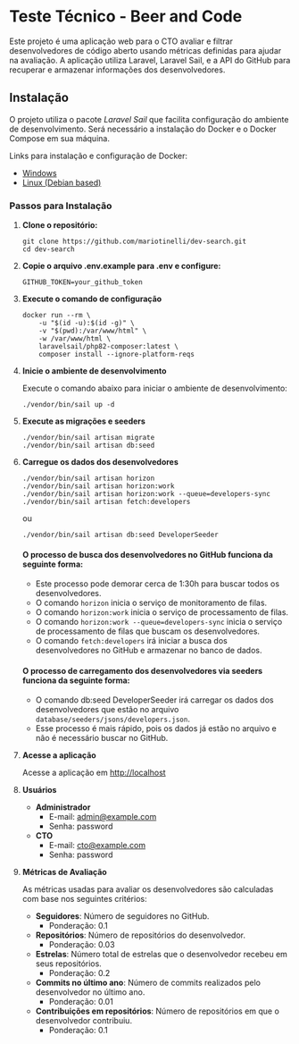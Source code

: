 # Teste Técnico - Beer and Code

Este projeto é uma aplicação web para o CTO avaliar e filtrar desenvolvedores de código aberto usando métricas definidas
para ajudar na avaliação. A aplicação utiliza Laravel, Laravel Sail, e a API do GitHub para recuperar e armazenar
informações dos desenvolvedores.

## Instalação

O projeto utiliza o pacote *Laravel Sail* que facilita configuração do ambiente
de desenvolvimento. Será necessário a instalação do Docker e o Docker Compose em sua máquina.

Links para instalação e configuração de Docker:

- [Windows](https://docs.docker.com/docker-for-windows/install/)
- [Linux (Debian based)](https://docs.docker.com/engine/install/ubuntu/)

### Passos para Instalação

1. **Clone o repositório:**

   ```
   git clone https://github.com/mariotinelli/dev-search.git
   cd dev-search
    ```

2. **Copie o arquivo .env.example para .env e configure:**

   ``` 
   GITHUB_TOKEN=your_github_token
   ```

3. **Execute o comando de configuração**

    ```shell
    docker run --rm \
        -u "$(id -u):$(id -g)" \
        -v "$(pwd):/var/www/html" \
        -w /var/www/html \
        laravelsail/php82-composer:latest \
        composer install --ignore-platform-reqs
     ```
4. **Inicie o ambiente de desenvolvimento**

   Execute o comando abaixo para iniciar o ambiente de desenvolvimento:
    ```shell
    ./vendor/bin/sail up -d
    ```

5. **Execute as migrações e seeders**

    ```shell
    ./vendor/bin/sail artisan migrate
    ./vendor/bin/sail artisan db:seed
    ```

6. **Carregue os dados dos desenvolvedores**

    ```shell
    ./vendor/bin/sail artisan horizon
    ./vendor/bin/sail artisan horizon:work
    ./vendor/bin/sail artisan horizon:work --queue=developers-sync
    ./vendor/bin/sail artisan fetch:developers
    ```
   ou

    ```shell
    ./vendor/bin/sail artisan db:seed DeveloperSeeder
    ```

   #### O processo de busca dos desenvolvedores no GitHub funciona da seguinte forma:
    - Este processo pode demorar cerca de 1:30h para buscar todos os desenvolvedores.
    - O comando `horizon` inicia o serviço de monitoramento de filas.
    - O comando `horizon:work` inicia o serviço de processamento de filas.
    - O comando `horizon:work --queue=developers-sync` inicia o serviço de processamento de filas que buscam os
      desenvolvedores.
    - O comando `fetch:developers` irá iniciar a busca dos desenvolvedores no GitHub e armazenar no banco de dados.

   #### O processo de carregamento dos desenvolvedores via seeders funciona da seguinte forma:

    - O comando db:seed DeveloperSeeder irá carregar os dados dos desenvolvedores que estão no
      arquivo `database/seeders/jsons/developers.json`.
    - Esse processo é mais rápido, pois os dados já estão no arquivo e não é necessário buscar no GitHub.


7. **Acesse a aplicação**

   Acesse a aplicação em [http://localhost](http://localhost)


8. **Usuários**

    - **Administrador**
        - E-mail: admin@example.com
        - Senha: password
    - **CTO**
        - E-mail: cto@example.com
        - Senha: password


9. **Métricas de Avaliação**

   As métricas usadas para avaliar os desenvolvedores são calculadas com base nos seguintes critérios:

    - **Seguidores**: Número de seguidores no GitHub.
        - Ponderação: 0.1
    - **Repositórios**: Número de repositórios do desenvolvedor.
        - Ponderação: 0.03
    - **Estrelas**: Número total de estrelas que o desenvolvedor recebeu em seus repositórios.
        - Ponderação: 0.2
    - **Commits no último ano**: Número de commits realizados pelo desenvolvedor no último ano.
        - Ponderação: 0.01
    - **Contribuições em repositórios**: Número de repositórios em que o desenvolvedor contribuiu.
        - Ponderação: 0.1

   

   

   

